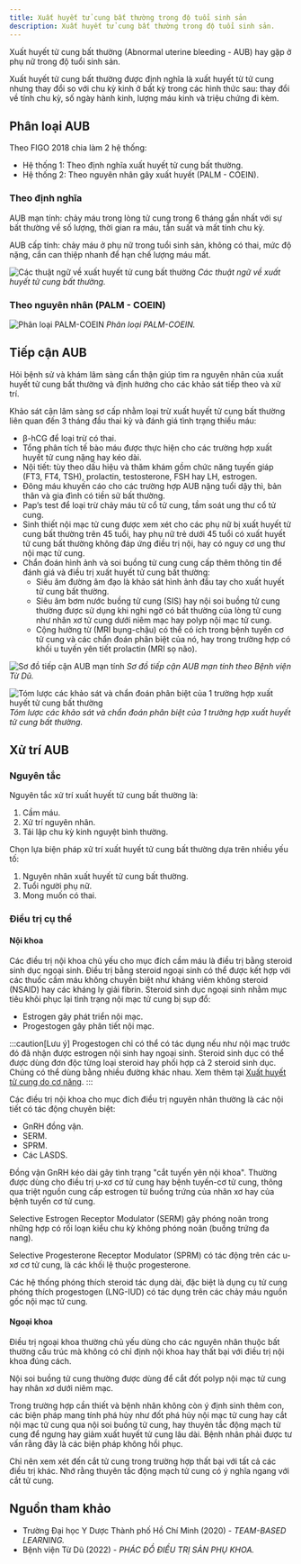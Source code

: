 ```yaml
---
title: Xuất huyết tử cung bất thường trong độ tuổi sinh sản
description: Xuất huyết tử cung bất thường trong độ tuổi sinh sản.
---
```


Xuất huyết tử cung bất thường (Abnormal uterine bleeding - AUB) hay gặp ở phụ nữ trong độ tuổi sinh sản.

Xuất huyết tử cung bất thường được định nghĩa là xuất huyết từ tử cung nhưng thay đổi so với chu kỳ kinh ở bất kỳ trong các hình thức sau: thay đổi về tính chu kỳ, số ngày hành kinh, lượng máu kinh và triệu chứng đi kèm.

## Phân loại AUB

Theo FIGO 2018 chia làm 2 hệ thống:

- Hệ thống 1: Theo định nghĩa xuất huyết tử cung bất thường.
- Hệ thống 2: Theo nguyên nhân gây xuất huyết (PALM - COEIN).

### Theo định nghĩa

AUB mạn tính: chảy máu trong lòng tử cung trong 6 tháng gần nhất với sự bất thường về số lượng, thời gian ra máu, tần suất và mất tính chu kỳ.

AUB cấp tính: chảy máu ở phụ nữ trong tuổi sinh sản, không có thai, mức độ nặng, cần can thiệp nhanh để hạn chế lượng máu mất.

![Các thuật ngữ về xuất huyết tử cung bất thường](../../../../assets/phu-khoa/xuat-huyet-tu-cung-bat-thuong-tuoi-sinh-san/cac-thuat-ngu-ve-xuat-huyet-tu-cung-bat-thuong.jpeg)
_Các thuật ngữ về xuất huyết tử cung bất thường._

### Theo nguyên nhân (PALM - COEIN)

![Phân loại PALM-COEIN](../../../../assets/phu-khoa/xuat-huyet-tu-cung-bat-thuong-tuoi-sinh-san/palm-coein.png)
_Phân loại PALM-COEIN._

## Tiếp cận AUB

Hỏi bệnh sử và khám lâm sàng cẩn thận giúp tìm ra nguyên nhân của xuất huyết tử cung bất thường và định hướng cho các khảo sát tiếp theo và xử trí.

Khảo sát cận lâm sàng sơ cấp nhằm loại trừ xuất huyết tử cung bất thường liên quan đến 3 tháng đầu thai kỳ và đánh giá tình trạng thiếu máu:

- β-hCG để loại trừ có thai.
- Tổng phân tích tế bào máu được thực hiện cho các trường hợp xuất huyết tử cung nặng hay kéo dài.
- Nội tiết: tùy theo dấu hiệu và thăm khám gồm chức năng tuyến giáp (FT3, FT4, TSH), prolactin, testosterone, FSH hay LH, estrogen.
- Đông máu khuyến cáo cho các trường hợp AUB nặng tuổi dậy thì, bản thân và gia đình có tiền sử bất thường.
- Pap’s test để loại trừ chảy máu từ cổ tử cung, tầm soát ung thư cổ tử cung.
- Sinh thiết nội mạc tử cung được xem xét cho các phụ nữ bị xuất huyết tử cung bất thường trên 45 tuổi, hay phụ nữ trẻ dưới 45 tuổi có xuất huyết tử cung bất thường không đáp ứng điều trị nội, hay có nguy cơ ung thư nội mạc tử cung.
- Chẩn đoán hình ảnh và soi buồng tử cung cung cấp thêm thông tin để đánh giá và điều trị xuất huyết tử cung bất thường:
  - Siêu âm đường âm đạo là khảo sát hình ảnh đầu tay cho xuất huyết tử cung bất thường.
  - Siêu âm bơm nước buồng tử cung (SIS) hay nội soi buồng tử cung thường được sử dụng khi nghi ngờ có bất thường của lòng tử cung như nhân xơ tử cung dưới niêm mạc hay polyp nội mạc tử cung.
  - Cộng hưởng từ (MRI bụng-chậu) có thể có ích trong bệnh tuyến cơ tử cung và các chẩn đoán phân biệt của nó, hay trong trường hợp có khối u tuyến yên tiết prolactin (MRI sọ não).

![Sơ đồ tiếp cận AUB mạn tính](../../../../assets/phu-khoa/xuat-huyet-tu-cung-bat-thuong-tuoi-sinh-san/so-do-tiep-can-aub-man-tinh.png)
_Sơ đồ tiếp cận AUB mạn tính theo Bệnh viện Từ Dũ._

![Tóm lược các khảo sát và chẩn đoán phân biệt của 1 trường hợp xuất huyết tử cung bất thường](../../../../assets/phu-khoa/xuat-huyet-tu-cung-bat-thuong-tuoi-sinh-san/tom-luoc-khao-sat-va-chan-doan-1-so-truong-hop.jpeg)
_Tóm lược các khảo sát và chẩn đoán phân biệt của 1 trường hợp xuất huyết tử cung bất thường._

## Xử trí AUB

### Nguyên tắc

Nguyên tắc xử trí xuất huyết tử cung bất thường là:

1. Cầm máu.
2. Xử trí nguyên nhân.
3. Tái lập chu kỳ kinh nguyệt bình thường.

Chọn lựa biện pháp xử trí xuất huyết tử cung bất thường dựa trên nhiều yếu tố:

1. Nguyên nhân xuất huyết tử cung bất thường.
2. Tuổi người phụ nữ.
3. Mong muốn có thai.

### Điều trị cụ thể

#### Nội khoa

Các điều trị nội khoa chủ yếu cho mục đích cầm máu là điều trị bằng steroid sinh dục ngoại sinh. Điều trị bằng steroid ngoại sinh có thể được kết hợp với các thuốc cầm máu không chuyên biệt như kháng viêm không steroid (NSAID) hay các kháng ly giải fibrin. Steroid sinh dục ngoại sinh nhằm mục tiêu khôi phục lại tình trạng nội mạc tử cung bị sụp đổ:

- Estrogen gây phát triển nội mạc.
- Progestogen gây phân tiết nội mạc.

:::caution[Lưu ý]
Progestogen chỉ có thể có tác dụng nếu như nội mạc trước đó đã nhận được estrogen nội sinh hay ngoại sinh. Steroid sinh dục có thể được dùng đơn độc từng loại steroid hay phối hợp cả 2 steroid sinh dục. Chúng có thể dùng bằng nhiều đường khác nhau. Xem thêm tại [Xuất huyết tử cung do cơ năng](/phu-khoa/xuat-huyet-tu-cung/01_xuat-huyet-tu-cung-co-nang/).
:::

Các điều trị nội khoa cho mục đích điều trị nguyên nhân thường là các nội tiết có tác động chuyên biệt:

- GnRH đồng vận.
- SERM.
- SPRM.
- Các LASDS.

Đồng vận GnRH kéo dài gây tình trạng "cắt tuyến yên nội khoa". Thường được dùng cho điều trị u-xơ cơ tử cung hay bệnh tuyến-cơ tử cung, thông qua triệt nguồn cung cấp estrogen từ buồng trứng của nhân xơ hay của bệnh tuyến cơ tử cung.

Selective Estrogen Receptor Modulator (SERM) gây phóng noãn trong những hợp có rối loạn kiểu chu kỳ không phóng noãn (buồng trứng đa nang).

Selective Progesterone Receptor Modulator (SPRM) có tác động trên các u-xơ cơ tử cung, là các khối lệ thuộc progesterone.

Các hệ thống phóng thích steroid tác dụng dài, đặc biệt là dụng cụ tử cung phóng thích progestogen (LNG-IUD) có tác dụng trên các chảy máu nguồn gốc nội mạc tử cung.

#### Ngoại khoa

Điều trị ngoại khoa thường chủ yếu dùng cho các nguyên nhân thuộc bất thường cấu trúc mà không có chỉ định nội khoa hay thất bại với điều trị nội khoa đúng cách.

Nội soi buồng tử cung thường được dùng để cắt đốt polyp nội mạc tử cung hay nhân xơ dưới niêm mạc.

Trong trường hợp cần thiết và bệnh nhân không còn ý định sinh thêm con, các biện pháp mang tính phá hủy như đốt phá hủy nội mạc tử cung hay cắt nội mạc tử cung qua nội soi buồng tử cung, hay thuyên tắc động mạch tử cung để ngưng hay giảm xuất huyết tử cung lâu dài. Bệnh nhân phải được tư vấn rằng đây là các biện pháp không hồi phục.

Chỉ nên xem xét đến cắt tử cung trong trường hợp thất bại với tất cả các điều trị khác. Nhớ rằng thuyên tắc động mạch tử cung có ý nghĩa ngang với cắt tử cung.

## Nguồn tham khảo

- Trường Đại học Y Dược Thành phố Hồ Chí Minh (2020) - _TEAM-BASED LEARNING._
- Bệnh viện Từ Dũ (2022) - _PHÁC ĐỒ ĐIỀU TRỊ SẢN PHỤ KHOA._
